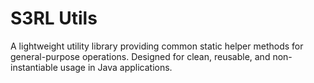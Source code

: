 # S3RL Utils

A lightweight utility library providing common static helper methods for general-purpose operations. Designed for clean, reusable, and non-instantiable usage in Java applications.
